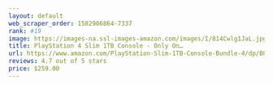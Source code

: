 ```yaml
---
layout: default 
﻿web_scraper_order: 1582906864-7337
rank: #19
image: https://images-na.ssl-images-amazon.com/images/I/814Cwlg1JaL.jpg
title: PlayStation 4 Slim 1TB Console - Only On…
url: https://www.amazon.com/PlayStation-Slim-1TB-Console-Bundle-4/dp/B07YLDNTKB/ref=zg_mw_videogames_19?_encoding=UTF8&psc=1&refRID=7CPRMDBM19Z4C6MKHK80
reviews: 4.7 out of 5 stars
price: $259.00 
---
```

